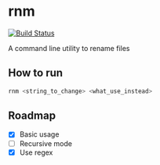 # rnm

[![Build Status](https://travis-ci.com/matthis-d/rnm.svg?branch=main)](https://travis-ci.com/matthis-d/rnm)

A command line utility to rename files

## How to run

```sh
rnm <string_to_change> <what_use_instead>
```

## Roadmap

- [x] Basic usage
- [ ] Recursive mode
- [x] Use regex
